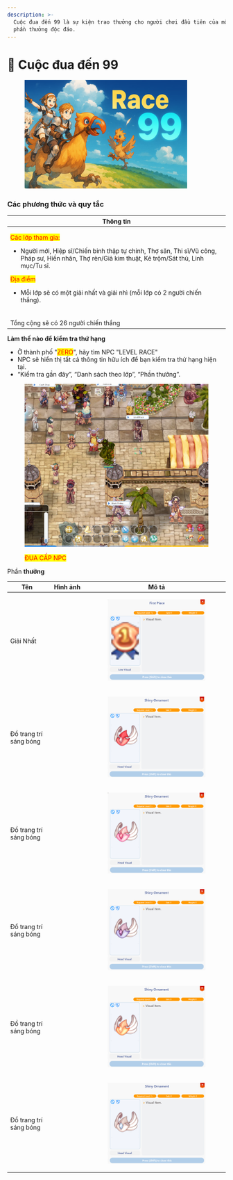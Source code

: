```yaml
---
description: >-
  Cuộc đua đến 99 là sự kiện trao thưởng cho người chơi đầu tiên của mỗi lớp một
  phần thưởng độc đáo.
---
```


# 🏇 Cuộc đua đến 99

<figure><img src="../.gitbook/assets/image (11) (1) (1) (1) (1).png" alt="" width="375"><figcaption></figcaption></figure>

### Các phương thức và quy tắc <a href="#modalities-and-rules" id="modalities-and-rules"></a>

| Thông tin                                                                                                                                                                                                                                                                                                                                                                                                                           |
| ----------------------------------------------------------------------------------------------------------------------------------------------------------------------------------------------------------------------------------------------------------------------------------------------------------------------------------------------------------------------------------------------------------------------------------- |
| <p></p><p><mark style="color:red;">Các lớp tham gia:</mark></p><p></p><ul><li>Người mới, Hiệp sĩ/Chiến binh thập tự chinh, Thợ săn, Thi sĩ/Vũ công, Pháp sư, Hiền nhân, Thợ rèn/Giả kim thuật, Kẻ trộm/Sát thủ, Linh mục/Tu sĩ.</li></ul><p></p><p><mark style="color:red;">Địa điểm</mark></p><ul><li>Mỗi lớp sẽ có một giải nhất và giải nhì (mỗi lớp có 2 người chiến thắng).
<br>Tổng cộng sẽ có 26 người chiến thắng</li></ul> |

**Làm thế nào để kiểm tra thứ hạng**

* Ở thành phố "<mark style="color:red;">ZERO</mark>", hãy tìm NPC "LEVEL RACE"
*
  NPC sẽ hiển thị tất cả thông tin hữu ích để bạn kiểm tra thứ hạng hiện tại.
*
  “Kiểm tra gần đây”, “Danh sách theo lớp”, “Phần thưởng”.

<figure><img src="../.gitbook/assets/image (16) (1) (1) (1).png" alt=""><figcaption><p><mark style="color:red;">ĐUA CẤP NPC</mark></p></figcaption></figure>

Phần **thưởng**

| Tên                    | Hình ảnh                                                                                                                                                                                                                            | Mô tả                                                                                                                        |
| ---------------------- | ----------------------------------------------------------------------------------------------------------------------------------------------------------------------------------------------------------------------------------- | ---------------------------------------------------------------------------------------------------------------------------- |
| Giải Nhất              | <div><figure><img src="../.gitbook/assets/https___files.gitbook.com_v0_b_gitbook-x-prod.appspot.com_o_spaces%2F5dw75qmKGvVS4vVNTE1B%2Fuploads%2FPcc6WyDMa6lqbbAaDfx5%2Fa7 (1).webp" alt=""><figcaption></figcaption></figure></div> | <div><figure><img src="../.gitbook/assets/image (9) (1) (1) (1) (1).png" alt=""><figcaption></figcaption></figure></div>     |
| Đồ trang trí sáng bóng | <div><figure><img src="../.gitbook/assets/https___files.gitbook.com_v0_b_gitbook-x-prod.appspot.com_o_spaces%2F5dw75qmKGvVS4vVNTE1B%2Fuploads%2Fky5e961isuvYO4Rgb1i3%2Fa5 (4).webp" alt=""><figcaption></figcaption></figure></div> | <div><figure><img src="../.gitbook/assets/image (4) (1) (1) (1) (1).png" alt=""><figcaption></figcaption></figure></div>     |
| Đồ trang trí sáng bóng | <div><figure><img src="../.gitbook/assets/https___files.gitbook.com_v0_b_gitbook-x-prod.appspot.com_o_spaces%2F5dw75qmKGvVS4vVNTE1B%2Fuploads%2FejWe3JMCxdbWp6BTVuTk%2Fa2.webp" alt=""><figcaption></figcaption></figure></div>     | <div><figure><img src="../.gitbook/assets/image (10) (1) (1) (1) (1).png" alt=""><figcaption></figcaption></figure></div>    |
| Đồ trang trí sáng bóng | <div><figure><img src="../.gitbook/assets/https___files.gitbook.com_v0_b_gitbook-x-prod.appspot.com_o_spaces%2F5dw75qmKGvVS4vVNTE1B%2Fuploads%2FUFJi5iwCPIxcSXT4zNlw%2Fa3.webp" alt=""><figcaption></figcaption></figure></div>     | <div><figure><img src="../.gitbook/assets/image (6) (1) (1) (1) (1).png" alt=""><figcaption></figcaption></figure></div>     |
| Đồ trang trí sáng bóng | <div><figure><img src="../.gitbook/assets/https___files.gitbook.com_v0_b_gitbook-x-prod.appspot.com_o_spaces%2F5dw75qmKGvVS4vVNTE1B%2Fuploads%2FSDPDclnEGAszKriUQQdB%2Fa4 (1).webp" alt=""><figcaption></figcaption></figure></div> | <div><figure><img src="../.gitbook/assets/image (5) (1) (1) (1) (1).png" alt=""><figcaption></figcaption></figure></div>     |
| Đồ trang trí sáng bóng | <div><figure><img src="../.gitbook/assets/https___files.gitbook.com_v0_b_gitbook-x-prod.appspot.com_o_spaces%2F5dw75qmKGvVS4vVNTE1B%2Fuploads%2FOH0BN4bY22qH8SyTLKsM%2Fa6 (3).webp" alt=""><figcaption></figcaption></figure></div> | <div><figure><img src="../.gitbook/assets/image (3) (1) (1) (1) (1) (1).png" alt=""><figcaption></figcaption></figure></div> |
